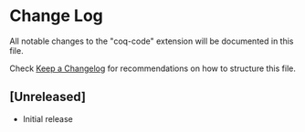 # Change Log
All notable changes to the "coq-code" extension will be documented in this file.

Check [Keep a Changelog](http://keepachangelog.com/) for recommendations on how to structure this file.

## [Unreleased]
- Initial release